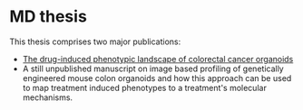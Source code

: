 # MD thesis

This thesis comprises two major publications:
* [The drug-induced phenotypic landscape of colorectal cancer organoids](https://www.nature.com/articles/s41467-022-30722-9)
* A still unpublished manuscript on image based profiling of genetically engineered mouse colon organoids and how this approach can be used to map treatment induced phenotypes to a treatment's molecular mechanisms.
